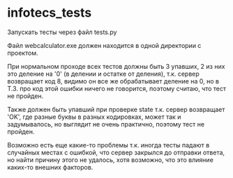 # infotecs_tests

Запускать тесты через файл tests.py

Файл webcalculator.exe должен находится в одной директории с проектом.

При нормальном проходе всех тестов должны быть 3 упавших, 2 из них это деление на '0' (в делении и остатке от деления), т.к. сервер возвращает код 8, видимо он все же обрабатывает деление на 0,
но в Т.З. про код этой ошибки ничего не говорится, поэтому считаю, что тест не пройден.

Также должен быть упавший при проверке state т.к. сервер возвращает 'OK', где разные буквы в разных кодировках, может так и задумывалось, но выглядит не очень практично, поэтому тест не пройден.

Возможно есть еще какие-то проблемы т.к. иногда тесты падают в случайных местах с ошибкой, что сервер закрылся до отправки ответа, но найти причину этого не удалось, 
хотя возможно, что это влияние каких-то внешних факторов.
